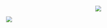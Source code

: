 
<p align="center">
<img src="https://files.catbox.moe/9hdndd.png"/>
</p>

![](https://komarev.com/ghpvc/?username=ranpos&color=dedede) <br> 
